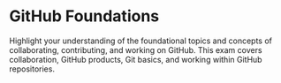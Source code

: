 # GitHub Foundations
Highlight your understanding of the foundational topics and concepts of collaborating, contributing, and working on GitHub. This exam covers collaboration, GitHub products, Git basics, and working within GitHub repositories.
